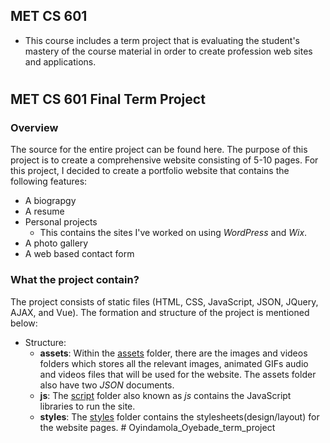 ## MET CS 601 
- This course includes a term project that is evaluating the student's mastery of the course material in order to create profession web sites and applications.

#

## MET CS 601 Final Term Project

### **Overview**

The source for the entire project can be found here. The purpose of this project is to create a comprehensive website consisting of 5-10 pages. For this project, I decided to create a portfolio website that contains the following features:
- A biograpgy
- A resume
- Personal projects
    - This contains the sites I've worked on using *WordPress* and *Wix*.
- A photo gallery
- A web based contact form

### **What the project contain?**

The project consists of static files (HTML, CSS, JavaScript, JSON, JQuery, AJAX, and Vue). The formation and structure of the project is mentioned below:


- Structure:
    - **assets**: Within the <u>assets</u> folder, there are the images and videos folders which stores all the relevant images, animated GIFs audio and videos files that will be used for the website. The assets folder also have two *JSON* documents. 
    - **js**: The <u>script</u> folder also known as *js* contains the JavaScript libraries to run the site. 
    - **styles**: The <u>styles</u> folder contains the stylesheets(design/layout) for the website pages. # Oyindamola_Oyebade_term_project
